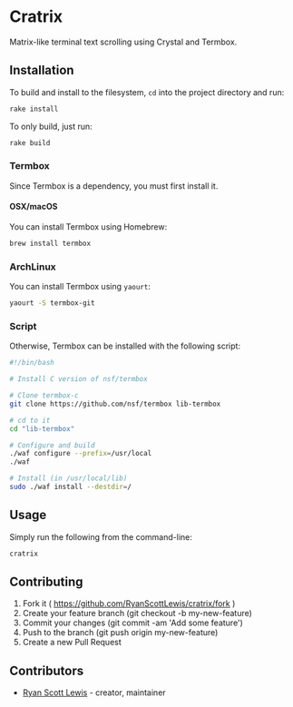 # Cratrix

Matrix-like terminal text scrolling using Crystal and Termbox.

## Installation

To build and install to the filesystem, `cd` into the project directory and run:

```sh
rake install
```

To only build, just run:

```sh
rake build
```

### Termbox

Since Termbox is a dependency, you must first install it.

#### OSX/macOS

You can install Termbox using Homebrew:

```sh
brew install termbox
```

### ArchLinux

You can install Termbox using `yaourt`:

```sh
yaourt -S termbox-git
```

### Script

Otherwise, Termbox can be installed with the following script:

```sh
#!/bin/bash

# Install C version of nsf/termbox

# Clone termbox-c
git clone https://github.com/nsf/termbox lib-termbox

# cd to it
cd "lib-termbox"

# Configure and build
./waf configure --prefix=/usr/local
./waf

# Install (in /usr/local/lib)
sudo ./waf install --destdir=/
```

## Usage

Simply run the following from the command-line:

```sh
cratrix
```

## Contributing

1. Fork it ( https://github.com/RyanScottLewis/cratrix/fork )
2. Create your feature branch (git checkout -b my-new-feature)
3. Commit your changes (git commit -am 'Add some feature')
4. Push to the branch (git push origin my-new-feature)
5. Create a new Pull Request

## Contributors

- [Ryan Scott Lewis](https://github.com/RyanScottLewis) - creator, maintainer
